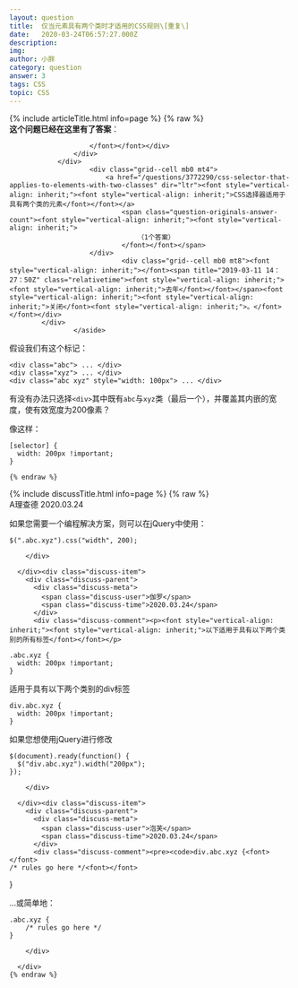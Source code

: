 ```yaml
---
layout: question
title:  仅当元素具有两个类时才适用的CSS规则\[重复\]
date:   2020-03-24T06:57:27.000Z
description:                                                                          ...
img: 
author: 小胖
category: question
answer: 3
tags: CSS
topic: CSS
---
```

<div class="article-root">
  <div class="article">
    {% include articleTitle.html info=page %}
    {% raw %}
    <div class="article-content"><aside class="s-notice s-notice__info js-post-notice mb16" aria-hidden="false" role="status">
            <div class="grid fd-column fw-nowrap"> 
                <div class="grid fw-nowrap">
                    <div class="grid--cell fl1 lh-lg">
                        <div class="grid--cell fl1 lh-lg">
                            <b><font style="vertical-align: inherit;"><font style="vertical-align: inherit;">这个问题已经在这里有了答案</font></font></b><font style="vertical-align: inherit;"><font style="vertical-align: inherit;">：
                            
                        </font></font></div>
                    </div>
                </div>
                        <div class="grid--cell mb0 mt4">
                            <a href="/questions/3772290/css-selector-that-applies-to-elements-with-two-classes" dir="ltr"><font style="vertical-align: inherit;"><font style="vertical-align: inherit;">CSS选择器适用于具有两个类的元素</font></font></a>
                                <span class="question-originals-answer-count"><font style="vertical-align: inherit;"><font style="vertical-align: inherit;">
                                    （1个答案）
                                </font></font></span>
                        </div>
                                <div class="grid--cell mb0 mt8"><font style="vertical-align: inherit;"></font><span title="2019-03-11 14：27：50Z" class="relativetime"><font style="vertical-align: inherit;"><font style="vertical-align: inherit;">去年</font></font></span><font style="vertical-align: inherit;"><font style="vertical-align: inherit;">关闭</font><font style="vertical-align: inherit;">。</font></font></div>
            </div>
                    </aside>
<p><font style="vertical-align: inherit;"><font style="vertical-align: inherit;">假设我们有这个标记：</font></font></p>

<pre><code>&lt;div class="abc"&gt; ... &lt;/div&gt;<font></font>
&lt;div class="xyz"&gt; ... &lt;/div&gt;<font></font>
&lt;div class="abc xyz" style="width: 100px"&gt; ... &lt;/div&gt;<font></font>
</code></pre>

<p><font style="vertical-align: inherit;"><font style="vertical-align: inherit;">有没有办法只选择</font></font><code>&lt;div&gt;</code><font style="vertical-align: inherit;"><font style="vertical-align: inherit;">其中既有</font></font><code>abc</code><font style="vertical-align: inherit;"><font style="vertical-align: inherit;">与</font></font><code>xyz</code><font style="vertical-align: inherit;"><font style="vertical-align: inherit;">类（最后一个），并覆盖其内嵌的宽度，使有效宽度为200像素？</font></font></p>

<p><font style="vertical-align: inherit;"><font style="vertical-align: inherit;">像这样：</font></font></p>

<pre><code>[selector] {<font></font>
  width: 200px !important;<font></font>
}<font></font>
</code></pre></div>
    {% endraw %}
  </div>

  <div class="discuss-wrapper">
    {% include discussTitle.html info=page %}
    {% raw %}
    <div class="discuss-item">
        <div class="discuss-parent">
          <div class="discuss-meta">
            <span class="discuss-user">A理查德</span>
            <span class="discuss-time">2020.03.24</span>
          </div>
          <div class="discuss-comment"><p><font style="vertical-align: inherit;"><font style="vertical-align: inherit;">如果您需要一个编程解决方案，则可以在jQuery中使用：</font></font></p>

<pre><code>$(".abc.xyz").css("width", 200);
</code></pre></div>
        </div>
        
      </div><div class="discuss-item">
        <div class="discuss-parent">
          <div class="discuss-meta">
            <span class="discuss-user">伽罗</span>
            <span class="discuss-time">2020.03.24</span>
          </div>
          <div class="discuss-comment"><p><font style="vertical-align: inherit;"><font style="vertical-align: inherit;">以下适用于具有以下两个类别的所有标签</font></font></p>

<pre><code>.abc.xyz {  <font></font>
  width: 200px !important;<font></font>
}<font></font>
</code></pre>

<p><font style="vertical-align: inherit;"><font style="vertical-align: inherit;">适用于具有以下两个类别的div标签</font></font></p>

<pre><code>div.abc.xyz {  <font></font>
  width: 200px !important;<font></font>
}<font></font>
</code></pre>

<p><font style="vertical-align: inherit;"><font style="vertical-align: inherit;">如果您想使用jQuery进行修改</font></font></p>

<pre><code>$(document).ready(function() {<font></font>
  $("div.abc.xyz").width("200px");<font></font>
});<font></font>
</code></pre></div>
        </div>
        
      </div><div class="discuss-item">
        <div class="discuss-parent">
          <div class="discuss-meta">
            <span class="discuss-user">泡芙</span>
            <span class="discuss-time">2020.03.24</span>
          </div>
          <div class="discuss-comment"><pre><code>div.abc.xyz {<font></font>
    /* rules go here */<font></font>
}<font></font>
</code></pre>

<p><font style="vertical-align: inherit;"><font style="vertical-align: inherit;">...或简单地：</font></font></p>

<pre><code>.abc.xyz {<font></font>
    /* rules go here */<font></font>
}<font></font>
</code></pre></div>
        </div>
        
      </div>
    {% endraw %}
  </div>
<div>
